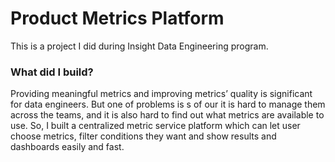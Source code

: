 # Product Metrics Platform 

This is a project I did during Insight Data Engineering program.

### What did I build?
Providing meaningful metrics and improving metrics’ quality is significant for data engineers. But one of problems is s of our it is hard to manage them across the teams, and it is also hard to find out what metrics are available to use. So, I built a centralized metric service platform which can let user choose metrics,  filter conditions they want and show results and dashboards easily and fast. 
